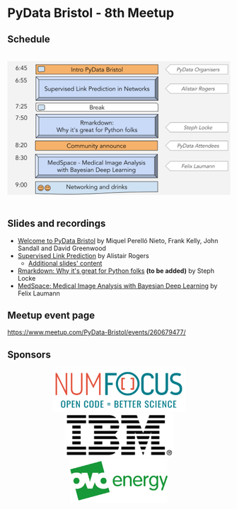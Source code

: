 # PyData Bristol - 8th Meetup

## Schedule

<p align="center">
  <img alt="schedule" src="./images/PyData_Bristol_2019_05_schedule.svg" vspace="20" widht="300"/>
</p>

## Slides and recordings

- [Welcome to PyData Bristol][slides:1] by Miquel Perelló Nieto, Frank Kelly,
  John Sandall and David Greenwood
- [Supervised Link Prediction][slides:2] by Alistair Rogers
    - [Additional slides' content](https://github.com/AlistairLR112/Supervised-Link-Prediction-ACLED)
- [Rmarkdown: Why it's great for Python folks][slides:3] **(to be added)** by Steph Locke
- [MedSpace: Medical Image Analysis with Bayesian Deep Learning][slides:4] by Felix Laumann

[slides:1]: ./pydata_bristol_1.pdf
[slides:2]:  ./pydata_bristol_2.pdf
[slides:3]:  ./pydata_bristol_3.pdf
[slides:4]:  ./pydata_bristol_4.pdf

## Meetup event page

https://www.meetup.com/PyData-Bristol/events/260679477/

## Sponsors

<p align="center">
  <a href="https://www.numfocus.org/"><img alt='NumFocus logo' src="./images/logos/numfocus_logo.png" hspace="20" height="100"/></a>
  <a href="https://www-05.ibm.com/uk/locations/bristol.html"><img alt='IBM logo' src="./images/logos/IBM.jpg" hspace="20" height="100"/></a>
  <a href="https://www.ovoenergy.com/careers/vacancies"><img alt='ovo energy logo' src="./images/logos/ovo_energy_logo.jpg" hspace="20" height="100"/></a>
</p>
